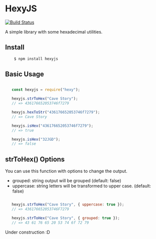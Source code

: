# HexyJS

[![Build Status](https://travis-ci.com/jecsham/hexyjs.svg?branch=master)](https://travis-ci.com/jecsham/hexyjs)

A simple library with some hexadecimal utilities.

## Install
```sh
    $ npm install hexyjs
```
## Basic Usage

 ```js

    const hexyjs = require("hexy");

    hexyjs.strToHex("Cave Story");
    // => 436176652053746f7279

    hexyjs.hexToStr("436176652053746f7279");
    // => Cave Story

    hexyjs.isHex("436176652053746f7279");
    // => true

    hexyjs.isHex("32JGD");  
    // => false

```

## strToHex() Options
You can use this function with options to change the output.

* grouped: string output will be grouped (default: false)
* uppercase: string letters will be transformed to upper case. (default: false)

 ```js

    hexyjs.strToHex("Cave Story", { uppercase: true });
    // => 436176652053746F7279

    hexyjs.strToHex("Cave Story", { grouped: true });
    // => 43 61 76 65 20 53 74 6f 72 79

```

Under construction :D
